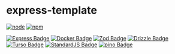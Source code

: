 # express-template

[![node](https://img.shields.io/badge/node-22.x-blue)](https://nodejs.org/en/download)
[![npm](https://img.shields.io/badge/npm-11.x-blue)](https://www.npmjs.com/)

[![Express Badge](https://img.shields.io/badge/Express-000?logo=express&logoColor=fff&style=for-the-badge)](https://expressjs.com/)
[![Docker Badge](https://img.shields.io/badge/Docker-2496ED?logo=docker&logoColor=fff&style=for-the-badge)](https://www.docker.com/)
[![Zod Badge](https://img.shields.io/badge/Zod-3E67B1?logo=zod&logoColor=fff&style=for-the-badge)](https://zod.dev/)
[![Drizzle Badge](https://img.shields.io/badge/Drizzle-C5F74F?logo=drizzle&logoColor=000&style=for-the-badge)](https://orm.drizzle.team/)
[![Turso Badge](https://img.shields.io/badge/Turso-4FF8D2?logo=turso&logoColor=000&style=for-the-badge)](https://turso.tech/)
[![StandardJS Badge](https://img.shields.io/badge/StandardJS-F3DF49?logo=standardjs&logoColor=000&style=for-the-badge)](https://standardjs.com/)
[![pino Badge](https://img.shields.io/badge/pino-687634?logo=pino&logoColor=fff&style=for-the-badge)](https://getpino.io/)
